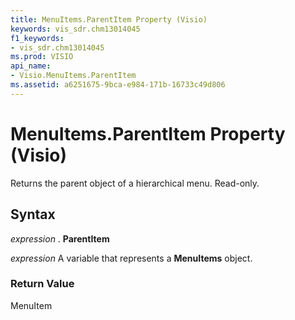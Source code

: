 ```yaml
---
title: MenuItems.ParentItem Property (Visio)
keywords: vis_sdr.chm13014045
f1_keywords:
- vis_sdr.chm13014045
ms.prod: VISIO
api_name:
- Visio.MenuItems.ParentItem
ms.assetid: a6251675-9bca-e984-171b-16733c49d806
---
```



# MenuItems.ParentItem Property (Visio)

Returns the parent object of a hierarchical menu. Read-only.


## Syntax

 _expression_ . **ParentItem**

 _expression_ A variable that represents a **MenuItems** object.


### Return Value

MenuItem


